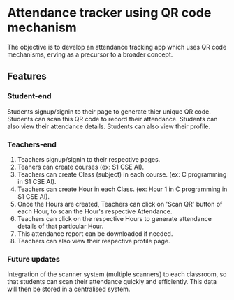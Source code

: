 # Attendance tracker using QR code mechanism
The objective is to develop an attendance tracking app which uses QR code mechanisms, erving as a precursor to a broader concept.

## Features

### Student-end

Students signup/signin to their page to generate thier unique QR code. 
Students can scan this QR code to record their attendance.
Students can also view their attendance details.
Students can also view their profile.

### Teachers-end

1) Teachers signup/signin to their respective pages.
2) Teahers can create courses (ex: S1 CSE AI).
3) Teachers can create Class (subject) in each course. (ex: C programming in S1 CSE AI).
4) Teachers can create Hour in each Class. (ex: Hour 1 in C programming in  S1 CSE AI).
5) Once the Hours are created, Teachers can click on 'Scan QR' button of each Hour, to scan the Hour's respective Attendance.
6) Teachers can click on the respective Hours to generate attendance details of that particular Hour.
7) This attendance report can be downloaded if needed.
8) Teachers can also view their respective profile page.

### Future updates

Integration of the scanner system (multiple scanners) to each classroom, so that students can scan their attendance quickly and efficiently. This data will then be stored in a centralised system.

